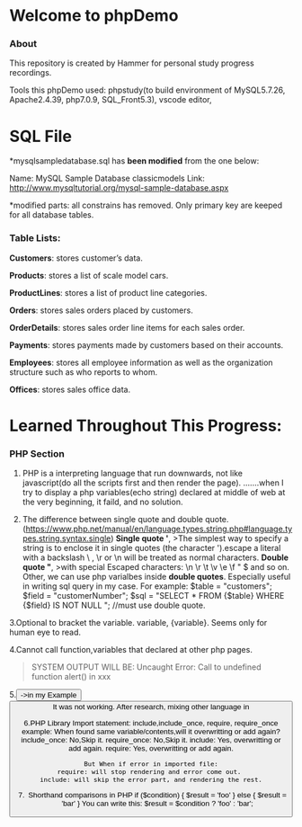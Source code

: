 # Welcome to phpDemo

### About
This repository is created by Hammer for personal study progress recordings.

Tools this phpDemo used: phpstudy(to build environment of MySQL5.7.26, Apache2.4.39, php7.0.9, SQL_Front5.3), vscode editor, 

# SQL File
*mysqlsampledatabase.sql has **been modified** from the one below:

Name: MySQL Sample Database classicmodels
Link: http://www.mysqltutorial.org/mysql-sample-database.aspx

*modified parts: all constrains has removed. Only primary key are keeped for all database tables.

### Table Lists:

**Customers**: stores customer’s data.

**Products**: stores a list of scale model cars.

**ProductLines**: stores a list of product line categories.

**Orders**: stores sales orders placed by customers.

**OrderDetails**: stores sales order line items for each sales order.

**Payments**: stores payments made by customers based on their accounts.

**Employees**: stores all employee information as well as the organization structure such as who reports to whom.

**Offices**: stores sales office data.


# Learned Throughout This Progress:


### PHP Section
1. PHP is a interpreting language that run downwards, not like javascript(do all the scripts first and then render the page). .......when I try to display a php variables(echo string) declared at middle of web at the very beginning, it faild, and no solution.

2. The difference between single quote and double quote.(https://www.php.net/manual/en/language.types.string.php#language.types.string.syntax.single)
    **Single quote '**, >The simplest way to specify a string is to enclose it in single quotes (the character ').escape  a literal with a backslash \ ,  \r or \n will be treated as normal characters.
    **Double quote "**, >with special Escaped characters: \n \r \t \v \e \f \" \$	and so on. 
    Other, we can use php varialbes inside **double quotes**. Especially useful in writing sql query in my case.
    For example: 
    $table = "customers";
    $field = "customerNumber";
    $sql = "SELECT * FROM {$table} WHERE {$field} IS NOT NULL "; //must use double quote. 

3.Optional to bracket the variable. variable, {variable}. Seems only for human eye to read.

4.Cannot call function,variables that declared at other php pages.
>SYSTEM OUTPUT WILL BE: Uncaught Error: Call to undefined function alert() in xxx

5.<button onclick="function()">->in my Example <button onclick="document.getElementById('targetidname').classList.add('AnotherClassName');"> It was not working. After research, mixing other language in 

6.PHP Library Import statement: include,include_once, require, require_once
example: <?php include "variables.php"?>
    When found same variable/contents,will it overwritting or add again?
    include_once: No,Skip it.
    require_once: No,Skip it.
    include: Yes, overwritting or add again.
    require:  Yes, overwritting or add again.
    
    But When if error in imported file:
    require: will stop rendering and error come out. 
    include: will skip the error part, and rendering the rest.

7. Shorthand comparisons in PHP
        if ($condition) {
        $result = 'foo' 
    } else {
        $result = 'bar'
    }
You can write this:
$result = $condition ? 'foo' : 'bar';